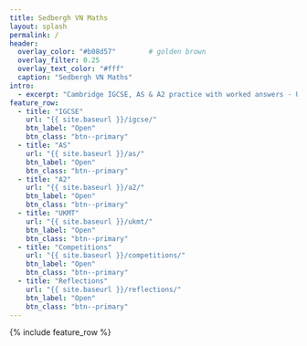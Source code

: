 ```yaml
---
title: Sedbergh VN Maths
layout: splash
permalink: /
header:
  overlay_color: "#b08d57"        # golden brown
  overlay_filter: 0.25
  overlay_text_color: "#fff"
  caption: "Sedbergh VN Maths"
intro:
  - excerpt: "Cambridge IGCSE, AS & A2 practice with worked answers · UKMT training · Competitions · Reflections."
feature_row:
  - title: "IGCSE"
    url: "{{ site.baseurl }}/igcse/"
    btn_label: "Open"
    btn_class: "btn--primary"
  - title: "AS"
    url: "{{ site.baseurl }}/as/"
    btn_label: "Open"
    btn_class: "btn--primary"
  - title: "A2"
    url: "{{ site.baseurl }}/a2/"
    btn_label: "Open"
    btn_class: "btn--primary"
  - title: "UKMT"
    url: "{{ site.baseurl }}/ukmt/"
    btn_label: "Open"
    btn_class: "btn--primary"
  - title: "Competitions"
    url: "{{ site.baseurl }}/competitions/"
    btn_label: "Open"
    btn_class: "btn--primary"
  - title: "Reflections"
    url: "{{ site.baseurl }}/reflections/"
    btn_label: "Open"
    btn_class: "btn--primary"
---
```


{% include feature_row %}
